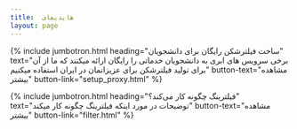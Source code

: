```yaml
---
title:  هایدیفای
layout: page
---
```


{% include jumbotron.html heading="ساخت فیلترشکن رایگان برای دانشجویان" text="برخی سرویس های ابری به دانشجویان خدماتی را رایگان ارائه میکنند که ما از آن برای تولید فیلترشکن برای عزیزانمان در ایران استفاده میکنیم" button-text="مشاهده بیشتر" button-link="setup_proxy.html" %}


{% include jumbotron.html heading="فیلترینگ چگونه کار می‌کند؟" text="توضیحات در مورد اینکه فیلترینگ چگونه کار میکند" button-text="مشاهده بیشتر" button-link="filter.html" %}

